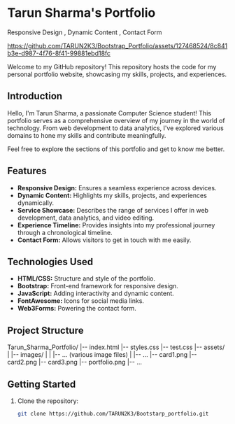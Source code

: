 # Tarun Sharma's Portfolio
Responsive Design , Dynamic Content , Contact Form

https://github.com/TARUN2K3/Bootstrap_Portfolio/assets/127468524/8c841b3e-d987-4f76-8f41-99881ebd18fc


Welcome to my GitHub repository! This repository hosts the code for my personal portfolio website, showcasing my skills, projects, and experiences.

## Introduction

Hello, I'm Tarun Sharma, a passionate Computer Science student! This portfolio serves as a comprehensive overview of my journey in the world of technology. From web development to data analytics, I've explored various domains to hone my skills and contribute meaningfully.

Feel free to explore the sections of this portfolio and get to know me better.

## Features

- **Responsive Design:** Ensures a seamless experience across devices.
- **Dynamic Content:** Highlights my skills, projects, and experiences dynamically.
- **Service Showcase:** Describes the range of services I offer in web development, data analytics, and video editing.
- **Experience Timeline:** Provides insights into my professional journey through a chronological timeline.
- **Contact Form:** Allows visitors to get in touch with me easily.

## Technologies Used

- **HTML/CSS:** Structure and style of the portfolio.
- **Bootstrap:** Front-end framework for responsive design.
- **JavaScript:** Adding interactivity and dynamic content.
- **FontAwesome:** Icons for social media links.
- **Web3Forms:** Powering the contact form.

## Project Structure


Tarun_Sharma_Portfolio/
|-- index.html
|-- styles.css
|-- test.css
|-- assets/
|   |-- images/
|   |   |-- ... (various image files)
|   |-- ...
|-- card1.png
|-- card2.png
|-- card3.png
|-- portfolio.png
|-- ...


## Getting Started

1. Clone the repository:

   ```bash
   git clone https://github.com/TARUN2K3/Bootstarp_portfolio.git
